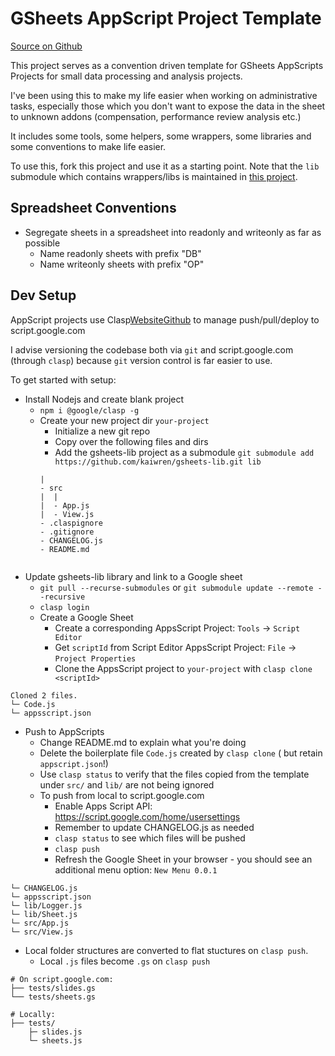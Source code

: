 # GSheets AppScript Project Template

[Source on Github](https://github.com/kaiwren/gsheets-template)

This project serves as a convention driven template for GSheets AppScripts Projects for small data processing and analysis projects.

I've been using this to make my life easier when working on administrative tasks, especially those which you don't want to expose the data in the sheet to unknown addons (compensation, performance review analysis etc.)

It includes some tools, some helpers, some wrappers, some libraries and some conventions to make life easier.

To use this, fork this project and use it as a starting point. Note that the `lib` submodule which contains wrappers/libs is maintained in [this project](https://github.com/kaiwren/gsheets-lib).

## Spreadsheet Conventions

* Segregate sheets in a spreadsheet into readonly and writeonly as far as possible 
  * Name readonly sheets with prefix "DB"
  * Name writeonly sheets with prefix "OP"

## Dev Setup

AppScript projects use Clasp[Website](https://codelabs.developers.google.com/codelabs/clasp/#0)[Github](https://github.com/google/clasp) to manage push/pull/deploy to script.google.com

I advise versioning the codebase both via `git` and script.google.com (through `clasp`) because `git` version control is far easier to use. 

To get started with setup:

* Install Nodejs and create blank project
  * `npm i @google/clasp -g`
  * Create your new project dir `your-project`
    * Initialize a new git repo
    * Copy over the following files and dirs
    * Add the gsheets-lib project as a submodule `git submodule add https://github.com/kaiwren/gsheets-lib.git lib`
    ```
    |
    - src
    |  |
    |  - App.js
    |  - View.js
    - .claspignore
    - .gitignore
    - CHANGELOG.js
    - README.md
  ```
  
* Update gsheets-lib library and link to a Google sheet
  * `git pull --recurse-submodules` or `git submodule update --remote --recursive`
  * `clasp login`
  * Create a Google Sheet
    * Create a corresponding AppsScript Project: `Tools` -> `Script Editor`
    * Get `scriptId` from Script Editor AppsScript Project: `File` -> `Project Properties` 
    * Clone the AppsScript project to `your-project` with `clasp clone <scriptId>`
```
Cloned 2 files.
└─ Code.js
└─ appsscript.json
```        

* Push to AppScripts
  * Change README.md to explain what you're doing
  * Delete the boilerplate file `Code.js` created by `clasp clone` ( but retain `appscript.json`!)
  * Use `clasp status` to verify that the files copied from the template under `src/` and `lib/` are not being ignored
  * To push from local to script.google.com
    * Enable Apps Script API: https://script.google.com/home/usersettings
    * Remember to update CHANGELOG.js as needed
    * `clasp status` to see which files will be pushed
    * `clasp push`
    * Refresh the Google Sheet in your browser - you should see an additional menu option: `New Menu 0.0.1`
```
└─ CHANGELOG.js
└─ appsscript.json
└─ lib/Logger.js
└─ lib/Sheet.js
└─ src/App.js
└─ src/View.js
```

* Local folder structures are converted to flat stuctures on `clasp push`.
  * Local `.js` files become `.gs` on `clasp push`

```
# On script.google.com:
├── tests/slides.gs
└── tests/sheets.gs

# Locally:
├── tests/
    ├─ slides.js
    └─ sheets.js
```
